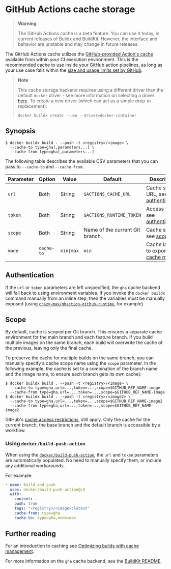 # GitHub Actions cache storage

> **Warning**
>
> The GitHub Actions cache is a beta feature. You can use it today, in current
> releases of Buildx and BuildKit. However, the interface and behavior are
> unstable and may change in future releases.

The GitHub Actions cache utilizes the
[GitHub-provided Action's cache](https://github.com/actions/cache) available
from within your CI execution environment. This is the recommended cache to use
inside your GitHub action pipelines, as long as your use case falls within the
[size and usage limits set by GitHub](https://docs.github.com/en/actions/using-workflows/caching-dependencies-to-speed-up-workflows#usage-limits-and-eviction-policy).

> **Note**
>
> This cache storage backend requires using a different driver than the default
> `docker` driver - see more information on selecting a driver
> [here](../drivers/index.md). To create a new driver (which can act as a simple
> drop-in replacement):
>
> ```console
> docker buildx create --use --driver=docker-container
> ```

## Synopsis

```console
$ docker buildx build . --push -t <registry>/<image> \
  --cache-to type=gha[,parameters...] \
  --cache-from type=gha[,parameters...]
```

The following table describes the available CSV parameters that you can pass to
`--cache-to` and `--cache-from`.

| Parameter | Option     | Value      | Default                         | Description                                  |
| --------- | ---------- | ---------- | ------------------------------- | -------------------------------------------- |
| `url`     | Both       | String     | `$ACTIONS_CACHE_URL`            | Cache server URL, see [authentication][1].   |
| `token`   | Both       | String     | `$ACTIONS_RUNTIME_TOKEN`        | Access token, see [authentication][1].       |
| `scope`   | Both       | String     | Name of the current Git branch. | Cache scope, see [scope][2]                  |
| `mode`    | `cache-to` | `min\|max` | `min`                           | Cache layers to export, see [cache mode][3]. |

[1]: #authentication
[2]: #scope
[3]: index.md#cache-mode

## Authentication

If the `url` or `token` parameters are left unspecified, the `gha` cache backend
will fall back to using environment variables. If you invoke the `docker buildx`
command manually from an inline step, then the variables must be manually
exposed (using
[`crazy-max/ghaction-github-runtime`](https://github.com/crazy-max/ghaction-github-runtime),
for example).

## Scope

By default, cache is scoped per Git branch. This ensures a separate cache
environment for the main branch and each feature branch. If you build multiple
images on the same branch, each build will overwrite the cache of the previous,
leaving only the final cache.

To preserve the cache for multiple builds on the same branch, you can manually
specify a cache scope name using the `scope` parameter. In the following
example, the cache is set to a combination of the branch name and the image
name, to ensure each branch gets its own cache):

```console
$ docker buildx build . --push -t <registry>/<image> \
  --cache-to type=gha,url=...,token=...,scope=$GITHUB_REF_NAME-image
  --cache-from type=gha,url=...,token=...,scope=$GITHUB_REF_NAME-image
$ docker buildx build . --push -t <registry>/<image2> \
  --cache-to type=gha,url=...,token=...,scope=$GITHUB_REF_NAME-image2
  --cache-from type=gha,url=...,token=...,scope=$GITHUB_REF_NAME-image2
```

GitHub's
[cache access restrictions](https://docs.github.com/en/actions/advanced-guides/caching-dependencies-to-speed-up-workflows#restrictions-for-accessing-a-cache),
still apply. Only the cache for the current branch, the base branch and the
default branch is accessible by a workflow.

### Using `docker/build-push-action`

When using the
[`docker/build-push-action`](https://github.com/docker/build-push-action), the
`url` and `token` parameters are automatically populated. No need to manually
specify them, or include any additional workarounds.

For example:

```yaml
- name: Build and push
  uses: docker/build-push-action@v3
  with:
    context: .
    push: true
    tags: "<registry>/<image>:latest"
    cache-from: type=gha
    cache-to: type=gha,mode=max
```

<!-- FIXME: cross-link to ci docs once docs.docker.com has them -->

## Further reading

For an introduction to caching see
[Optimizing builds with cache management](https://docs.docker.com/build/building/cache).

For more information on the `gha` cache backend, see the
[BuildKit README](https://github.com/moby/buildkit#github-actions-cache-experimental).

